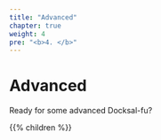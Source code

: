```yaml
---
title: "Advanced"
chapter: true
weight: 4
pre: "<b>4. </b>"
---
```


# Advanced

Ready for some advanced Docksal-fu?

{{% children %}}
